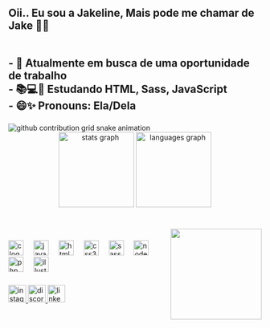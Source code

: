 <h2 align="left">Oii.. Eu sou a Jakeline, Mais pode me chamar de Jake 👀✨<br><br><br>- 🔭 Atualmente em busca de uma oportunidade de trabalho<br>- 📚💻🌱 Estudando HTML, Sass, JavaScript<br>- 😄✨ Pronouns: Ela/Dela</h2>

###

<picture>
  <source media="(prefers-color-scheme: dark)" srcset="https://raw.githubusercontent.com/jakemello/snake.yml/output/github-contribution-grid-snake-dark.svg">
  <img alt="github contribution grid snake animation" src="https://raw.githubusercontent.com/jakemello/snake.yml/output/github-contribution-grid-snake.svg">
</picture>

<br clear="both">

<div align="center">
  <img src="https://github-readme-stats.vercel.app/api?username=jakemello&hide_title=false&hide_rank=false&show_icons=true&include_all_commits=true&count_private=true&disable_animations=false&theme=ocean_dark&locale=en&hide_border=false" height="150" alt="stats graph"  />
  <img src="https://github-readme-stats.vercel.app/api/top-langs?username=jakemello&locale=en&hide_title=false&layout=compact&card_width=320&langs_count=5&theme=ocean_dark&hide_border=false" height="150" alt="languages graph"  />
</div>

###

<br clear="both">

<img align="right" height="181" src="https://cdn.openart.ai/uploads/image_cd1hxOHO_1730742873453_raw.jpg"  />

###

<div align="left">
  <img src="https://cdn.simpleicons.org/c/A8B9CC" height="30" alt="c logo"  />
  <img width="12" />
  <img src="https://cdn.jsdelivr.net/gh/devicons/devicon/icons/javascript/javascript-original.svg" height="30" alt="javascript logo"  />
  <img width="12" />
  <img src="https://cdn.jsdelivr.net/gh/devicons/devicon/icons/html5/html5-original.svg" height="30" alt="html5 logo"  />
  <img width="12" />
  <img src="https://cdn.jsdelivr.net/gh/devicons/devicon/icons/css3/css3-original.svg" height="30" alt="css3 logo"  />
  <img width="12" />
  <img src="https://cdn.simpleicons.org/sass/CC6699" height="30" alt="sass logo"  />
  <img width="12" />
  <img src="https://cdn.simpleicons.org/nodedotjs/339933" height="30" alt="nodejs logo"  />
  <img width="12" />
  <img src="https://skillicons.dev/icons?i=php" height="30" alt="php logo"  />
  <img width="12" />
  <img src="https://cdn.simpleicons.org/adobeillustrator/FF9A00" height="30" alt="illustrator logo"  />
</div>

###

<div align="left">
  <a href="https://www.instagram.com/_jakedev_/" target="_blank">
    <img src="https://img.shields.io/static/v1?message=Instagram&logo=instagram&label=&color=E4405F&logoColor=white&labelColor=&style=for-the-badge" height="35" alt="instagram logo"  />
  </a>
  <a href="_jakezera_" target="_blank">
    <img src="https://img.shields.io/static/v1?message=Discord&logo=discord&label=&color=7289DA&logoColor=white&labelColor=&style=for-the-badge" height="35" alt="discord logo"  />
  </a>
  <a href="www.linkedin.com/in/jakeline-da-silva-melo-07b533262" target="_blank">
    <img src="https://img.shields.io/static/v1?message=LinkedIn&logo=linkedin&label=&color=0077B5&logoColor=white&labelColor=&style=for-the-badge" height="35" alt="linkedin logo"  />
  </a>
</div>


###

<br clear="both">



###


